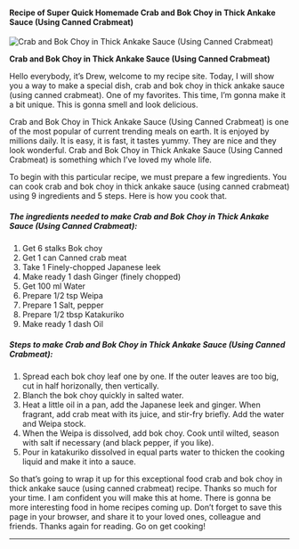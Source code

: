             

#### Recipe of Super Quick Homemade Crab and Bok Choy in Thick Ankake Sauce (Using Canned Crabmeat)

![Crab and Bok Choy in Thick Ankake Sauce (Using Canned Crabmeat)](https://img-global.cpcdn.com/recipes/4932093084696576/751x532cq70/crab-and-bok-choy-in-thick-ankake-sauce-using-canned-crabmeat-recipe-main-photo.jpg)

**Crab and Bok Choy in Thick Ankake Sauce (Using Canned Crabmeat)**

Hello everybody, it’s Drew, welcome to my recipe site. Today, I will show you a way to make a special dish, crab and bok choy in thick ankake sauce (using canned crabmeat). One of my favorites. This time, I’m gonna make it a bit unique. This is gonna smell and look delicious.

Crab and Bok Choy in Thick Ankake Sauce (Using Canned Crabmeat) is one of the most popular of current trending meals on earth. It is enjoyed by millions daily. It is easy, it is fast, it tastes yummy. They are nice and they look wonderful. Crab and Bok Choy in Thick Ankake Sauce (Using Canned Crabmeat) is something which I’ve loved my whole life.

To begin with this particular recipe, we must prepare a few ingredients. You can cook crab and bok choy in thick ankake sauce (using canned crabmeat) using 9 ingredients and 5 steps. Here is how you cook that.

##### The ingredients needed to make Crab and Bok Choy in Thick Ankake Sauce (Using Canned Crabmeat):

1.  Get 6 stalks Bok choy
2.  Get 1 can Canned crab meat
3.  Take 1 Finely-chopped Japanese leek
4.  Make ready 1 dash Ginger (finely chopped)
5.  Get 100 ml Water
6.  Prepare 1/2 tsp Weipa
7.  Prepare 1 Salt, pepper
8.  Prepare 1/2 tbsp Katakuriko
9.  Make ready 1 dash Oil

##### Steps to make Crab and Bok Choy in Thick Ankake Sauce (Using Canned Crabmeat):

1.  Spread each bok choy leaf one by one. If the outer leaves are too big, cut in half horizonally, then vertically.
2.  Blanch the bok choy quickly in salted water.
3.  Heat a little oil in a pan, add the Japanese leek and ginger. When fragrant, add crab meat with its juice, and stir-fry briefly. Add the water and Weipa stock.
4.  When the Weipa is dissolved, add bok choy. Cook until wilted, season with salt if necessary (and black pepper, if you like).
5.  Pour in katakuriko dissolved in equal parts water to thicken the cooking liquid and make it into a sauce.

So that’s going to wrap it up for this exceptional food crab and bok choy in thick ankake sauce (using canned crabmeat) recipe. Thanks so much for your time. I am confident you will make this at home. There is gonna be more interesting food in home recipes coming up. Don’t forget to save this page in your browser, and share it to your loved ones, colleague and friends. Thanks again for reading. Go on get cooking!

* * *